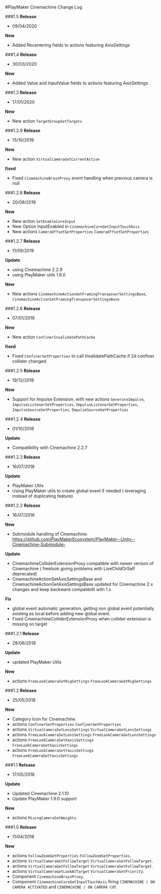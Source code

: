 #PlayMaker Cinemachine Change Log

###1.5
**Release**  

- 09/04/2020 

**New**

- Added Recentering fields to actions featuring AxisSettings

###1.4
**Release**  

- 30/03/2020 

**New**

- Added Value and InputValue fields to actions featuring AxisSettings

###1.3
**Release**  

- 17/01/2020 

**New**

- New action `TargetGroupSetTargets`

###1.2.9
**Release**  

- 15/10/2019 

**New**

- New action `VirtualCameraGetCurrentActive`

**fixed**

- Fixed `CinemachineBrainProxy` event handling when previous camera is null


###1.2.8
**Release**  

- 20/09/2019 

**New**

- New action `SetEnableCoreInput`
- New Option InputEnabled in `CinemachineCoreGetInputTouchAxis`
- New actions `CameraOffsetGetProperties` `CameraOffsetSetProperties`


###1.2.7
**Release**  

- 11/09/2019 

**Update**

- using Cinemachine 2.2.9
- using PlayMaker utils  1.6.0  

**New**

- New actions `CinemachineActionGetFramingTransposerSettingsBase`, `CinemachineActionSetFramingTransposerSettingsBase`

###1.2.6
**Release**  

- 07/01/2019 

**New**

- New action `ConfinerInvalidatePathCache`

**fixed**

- Fixed `ConfinerSetProperties` to call InvalidatePathCache if 2d confiner collider changed.  


###1.2.5
**Release**  

- 19/12/2018 

**New**

- Support for Impulse Extension, with new actions `GenerateImpulse`, `ImpulseListenerSetProperties`, `ImpulseListenerGetProperties`, `ImpulseSourceSetProperties`, `ImpulseSourceGetProperties`


###1.2.4
**Release**  

- 01/10/2018 

**Update**

- Compatibility with Cinemachine 2.2.7

###1.2.3
**Release**  

- 16/07/2018 

**Update**

- PlayMaker Utils
- Using PlayMaker utils to create global event if needed ( leveraging instead of duplicating feature)


###1.2.2
**Release**  

- 16/07/2018 

**New**

- Submodule handling of Cinemachine: https://github.com/PlayMakerEcosystem/PlayMaker--Unity--Cinemachine-Submodule-

**Update**

- CinemachineColliderExtensionProxy compatible with newer version of Cinemachine ( freelook giving problems with LiveChildOrSelf deprecated)
- CinemachineActionSetAxisSettingsBase and CinemachineActionGetAxisSettingsBase updated for Cinemachine 2.x changes and keep backward compatibilit with 1.x 

**Fix**

- global event automatic generation, getting non global event potentially existing as local before adding new global event.
- Fixed CinemachineColliderExtensionProxy when collider extension is missing on target


###1.2.1
**Release**  

- 28/06/2018 

**Update**

- updated PlayMaker Utils

**New**

- actions `FreeLookCameraSetRigSettings` `FreeLookCameraGetRigSettings` 


###1.2
**Release** 
 
- 25/05/2018 

**New**

- Category Icon for Cinemachine
- actions `ConfinerSetProperties` `ConfinerGetProperties`
- actions `VirtualCameraSetLensSettings` `VirtualCameraGetLensSettings`
- actions `FreeLookCameraSetLensSettings` `FreeLookCameraGetLensSettings`
- actions `FreeLookCameraSetXaxisSettings` `FreeLookCameraGetXaxisSettings`
- actions `FreeLookCameraSetYaxisSettings` `FreeLookCameraGetYaxisSettings`


###1.1
**Release**  

- 17/05/2018 

**Update**

- Updated Cinemachine 2.1.10
- Update PlayMaker 1.9.0 support

**New**  

- actions `MixingCameraSetWeights`.  

###1.0
**Release**  
- 11/04/2018 

**New**  

- actions `FollowZoomGetProperties` `FollowZoomSetProperties`.  
- actions `VirtualCameraGetFollowTarget` `VirtualCameraSetFollowTarget`.  
- actions `VirtualCameraGetFollowTarget` `VirtualCameraSetFollowTarget`.  
- actions `VirtualCameraGetLookAtTarget` `VirtualCameraSetPriority`.  
- Component `CinemachineBrainProxy`.  
- Component `CinemachineCoreGetInputTouchAxis` firing `CINEMACHINE / ON CAMERA ACTIVATED` and `CINEMACHINE / ON CAMERA CUT`.  

